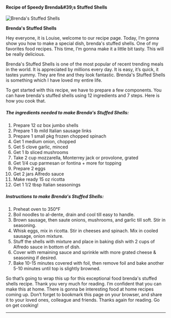             

#### Recipe of Speedy Brenda&amp;#39;s Stuffed Shells

![Brenda's Stuffed Shells](https://img-global.cpcdn.com/recipes/4900609224343552/751x532cq70/brendas-stuffed-shells-recipe-main-photo.jpg)

**Brenda's Stuffed Shells**

Hey everyone, it is Louise, welcome to our recipe page. Today, I’m gonna show you how to make a special dish, brenda's stuffed shells. One of my favorites food recipes. This time, I’m gonna make it a little bit tasty. This will be really delicious.

Brenda's Stuffed Shells is one of the most popular of recent trending meals in the world. It is appreciated by millions every day. It is easy, it’s quick, it tastes yummy. They are fine and they look fantastic. Brenda's Stuffed Shells is something which I have loved my entire life.

To get started with this recipe, we have to prepare a few components. You can have brenda's stuffed shells using 12 ingredients and 7 steps. Here is how you cook that.

##### The ingredients needed to make Brenda's Stuffed Shells:

1.  Prepare 12 oz box jumbo shells
2.  Prepare 1 lb mild Italian sausage links
3.  Prepare 1 small pkg frozen chopped spinach
4.  Get 1 medium onion, chopped
5.  Get 5 clove garlic, minced
6.  Get 1 lb sliced mushrooms
7.  Take 2 cup mozzarella, Monterrey jack or provolone, grated
8.  Get 1/4 cup parmesan or fontina + more for topping
9.  Prepare 2 eggs
10.  Get 2 jars Alfredo sauce
11.  Make ready 15 oz ricotta
12.  Get 1 1/2 tbsp Italian seasonings

##### Instructions to make Brenda's Stuffed Shells:

1.  Preheat oven to 350°F
2.  Boil noodles to al-dente, drain and cool till easy to handle.
3.  Brown sausage, then saute onions, mushrooms, and garlic till soft. Stir in seasoning.
4.  Whisk eggs, mix in ricotta. Stir in cheeses and spinach. Mix in cooled sausage, onion mixture.
5.  Stuff the shells with mixture and place in baking dish with 2 cups of Alfredo sauce in bottom of dish.
6.  Cover with remaining sauce and sprinkle with more grated cheese & seasoning if desired.
7.  Bake 10-15 minutes covered with foil, then remove foil and bake another 5-10 minutes until top is slightly browned.

So that’s going to wrap this up for this exceptional food brenda's stuffed shells recipe. Thank you very much for reading. I’m confident that you can make this at home. There is gonna be interesting food at home recipes coming up. Don’t forget to bookmark this page on your browser, and share it to your loved ones, colleague and friends. Thanks again for reading. Go on get cooking!

* * *